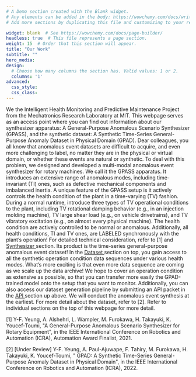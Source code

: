 ```yaml
---
# A Demo section created with the Blank widget.
# Any elements can be added in the body: https://wowchemy.com/docs/writing-markdown-latex/
# Add more sections by duplicating this file and customizing to your requirements.

widget: blank  # See https://wowchemy.com/docs/page-builder/
headless: true  # This file represents a page section.
weight: 15  # Order that this section will appear.
title: "Our Work"
subtitle: ""
hero_media: 
design:
  # Choose how many columns the section has. Valid values: 1 or 2.
  columns: '1'
advanced:
  css_style:
  css_class:
---
```

We the Intelligent Health Monitoring and Predictive Maintenance Project from the Mechatronics Research Laboratory at MIT. This webpage serves as an access point where you can find out information about our synthesizer apparatus: A General-Purpose Anomalous Scenario Synthesizer (GPASS), and the synthetic dataset:  A Synthetic Time-Series General-Purpose Anomaly Dataset in Physical Domain (GPAD). 
Dear colleagues, you all know that anomalous event datasets are difficult to acquire, and even more challenging to label, no matter they are in the physical or virtual domain, or whether these events are natural or synthetic. To deal with this problem, we designed and developed a multi-modal anomalous event synthesizer for rotary machines. We call it the GPASS apparatus. It introduces an extensive range of anomalous modes, including time-invariant (TI) ones, such as defective mechanical components and imbalanced inertia. A unique feature of the GPASS setup is it actively controls the health condition of the plant in a time-varying (TV) fashion. During a normal runtime, introduce three types of TV operational conditions to the plant, including TV rotational damping behavior (e.g., in an injection molding machine), TV large shear load (e.g., on vehicle drivetrains), and TV vibratory excitation (e.g., on almost every physical machine). The health condition are actively controlled to be normal or anomalous. Additionally, all health conditions, TI and TV ones, are LABELED synchronously with the plant’s operation! For detailed technical consideration, refer to [1] and <A HREF="synthesizer">Synthesizer </A> section. 
Its product is the time-series general-purpose anomalous event dataset! In the <A HREF="data">Dataset </A> section on top, you gain access to all the synthetic operation condition data sequences under various health modes. What’s more exciting is that even more data sequence are coming as we scale up the data archive! We hope to cover an operation condition as extensive as possible, so that you can transfer more easily the GPAD-trained model onto the setup that you want to monitor. Additionally, you can also access our dataset generation pipeline by submitting an API packet in the <A HREF="test">API </A> section up above. We will conduct the anomalous event synthesis at the earliest. For more detail about the dataset, refer to [2].
Refer to individual sections on the top of this webpage for more detail.

[1] Y-F. Yeung, A. Alshehri, L. Wampler, M. Furokawa, H. Takayuki, K. Youcef-Toumi, "A General-Purpose Anomalous Scenario Synthesizer for Rotary Equipment", in the IEEE International Conference on Robotics and Automation (ICRA), Automation Award Finalist, 2021. 

[2] [Under Review] Y-F. Yeung, A. Paul-Ajuwape, F. Tahiry, M. Furokawa, H. Takayuki, K. Youcef-Toumi, " GPAD: A Synthetic Time-Series General-Purpose Anomaly Dataset in Physical Domain", in the IEEE International Conference on Robotics and Automation (ICRA), 2022.
